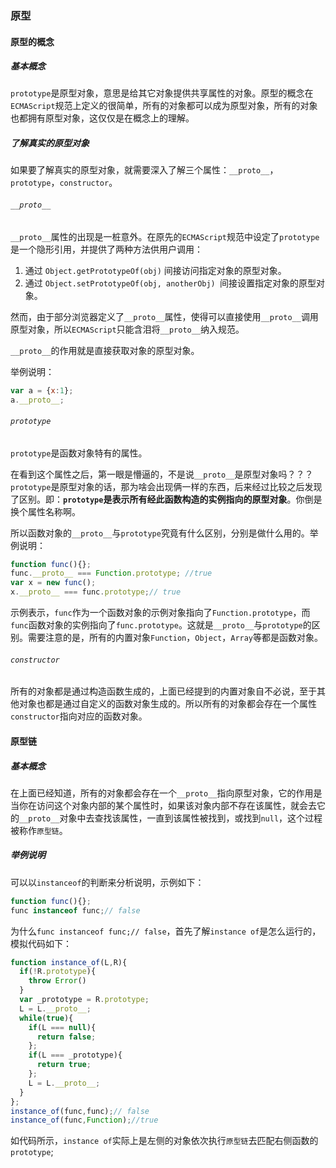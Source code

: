 ### 原型

#### 原型的概念

##### 基本概念

`prototype`是原型对象，意思是给其它对象提供共享属性的对象。原型的概念在`ECMAScript`规范上定义的很简单，所有的对象都可以成为原型对象，所有的对象也都拥有原型对象，这仅仅是在概念上的理解。

##### 了解真实的原型对象

如果要了解真实的原型对象，就需要深入了解三个属性：`__proto__`，`prototype`，`constructor`。

###### `__proto__`

`__proto__`属性的出现是一桩意外。在原先的`ECMAScript`规范中设定了`prototype`是一个隐形引用，并提供了两种方法供用户调用：

1. 通过 `Object.getPrototypeOf(obj)` 间接访问指定对象的原型对象。
2. 通过 `Object.setPrototypeOf(obj, anotherObj) `间接设置指定对象的原型对象。

然而，由于部分浏览器定义了`__proto__`属性，使得可以直接使用`__proto__`调用原型对象，所以`ECMAScript`只能含泪将`__proto__`纳入规范。

`__proto__`的作用就是直接获取对象的原型对象。

举例说明：

```javascript
var a = {x:1};
a.__proto__;
```



###### `prototype`

`prototype`是函数对象特有的属性。

在看到这个属性之后，第一眼是懵逼的，不是说`__proto__`是原型对象吗？？？`prototype`是原型对象的话，那为啥会出现俩一样的东西，后来经过比较之后发现了区别。即：**`prototype`是表示所有经此函数构造的实例指向的原型对象**。你倒是换个属性名称啊。

所以函数对象的`__proto__`与`prototype`究竟有什么区别，分别是做什么用的。举例说明：

```javascript
function func(){};
func.__proto__ === Function.prototype; //true
var x = new func();
x.__proto__ === func.prototype;// true
```

示例表示，`func`作为一个函数对象的示例对象指向了`Function.prototype`，而`func`函数对象的实例指向了`func.prototype`。这就是`__proto__`与`prototype`的区别。需要注意的是，所有的内置对象`Function`，`Object`，`Array`等都是函数对象。



###### `constructor`

所有的对象都是通过构造函数生成的，上面已经提到的内置对象自不必说，至于其他对象也都是通过自定义的函数对象生成的。所以所有的对象都会存在一个属性`constructor`指向对应的函数对象。



#### 原型链

##### 基本概念

在上面已经知道，所有的对象都会存在一个`__proto__`指向原型对象，它的作用是当你在访问这个对象内部的某个属性时，如果该对象内部不存在该属性，就会去它的`__proto__`对象中去查找该属性，一直到该属性被找到，或找到`null`，这个过程被称作`原型链`。

##### 举例说明

可以以`instanceof`的判断来分析说明，示例如下：

```javascript
function func(){};
func instanceof func;// false
```

为什么`func instanceof func;// false`，首先了解`instance of`是怎么运行的，模拟代码如下：

```javascript
function instance_of(L,R){
  if(!R.prototype){
    throw Error()
  }
  var _prototype = R.prototype;
  L = L.__proto__;
  while(true){
    if(L === null){
      return false;
    };
    if(L === _prototype){
      return true;
    };
    L = L.__proto__;
  }
};
instance_of(func,func);// false
instance_of(func,Function);//true
```

如代码所示，`instance of`实际上是左侧的对象依次执行`原型链`去匹配右侧函数的`prototype`;